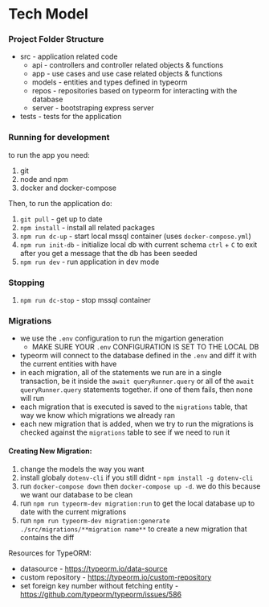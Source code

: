 # Tech Model

### Project Folder Structure

- src - application related code
  - api - controllers and controller related objects & functions
  - app - use cases and use case related objects & functions
  - models - entities and types defined in typeorm
  - repos - repositories based on typeorm for interacting with the database
  - server - bootstraping express server
- tests - tests for the application

### Running for development

to run the app you need:

1. git
2. node and npm
3. docker and docker-compose

Then, to run the application do:

1. `git pull` - get up to date
2. `npm install` - install all related packages
3. `npm run dc-up` - start local mssql container (uses `docker-compose.yml`)
4. `npm run init-db` - initialize local db with current schema
   `ctrl` + `C` to exit after you get a message that the db has been seeded
5. `npm run dev` - run application in dev mode

### Stopping

1. `npm run dc-stop` - stop mssql container

### Migrations

- we use the `.env` configuration to run the migartion generation
  - MAKE SURE YOUR `.env` CONFIGURATION IS SET TO THE LOCAL DB
- typeorm will connect to the database defined in the `.env` and diff it with the current entities with have
- in each migration, all of the statements we run are in a single transaction, be it inside the `await queryRunner.query` or all of the `await queryRunner.query` statements together. if one of them fails, then none will run
- each migration that is executed is saved to the `migrations` table, that way we know which migrations we already ran
- each new migration that is added, when we try to run the migrations is checked against the `migrations` table to see if we need to run it

#### Creating New Migration:

1. change the models the way you want
2. install globaly `dotenv-cli` if you still didnt - `npm install -g dotenv-cli`
3. run `docker-compose down` then `docker-compose up -d`.
   we do this because we want our database to be clean
4. run `npm run typeorm-dev migration:run` to get the local database up to date with the current migrations
5. run `npm run typeorm-dev migration:generate ./src/migrations/**migration name**` to create a new migration that contains the diff

Resources for TypeORM:

- datasource - https://typeorm.io/data-source
- custom repository - https://typeorm.io/custom-repository
- set foreign key number without fetching entity - https://github.com/typeorm/typeorm/issues/586
